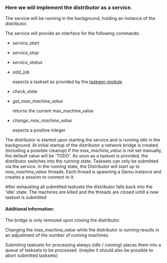 ### Here we will implement the distributor as a service.
The service will be running in the background, holding an instance of the distributor.

The service will provide an interface for the following commands:

* _service\_start_
* _service\_stop_
* _service\_status_
* _add\_job_

  expects a taskset as provided by the [taskgen module]()

* _check\_state_
* _get\_max\_machine\_value_

  returns the current max\_machine\_value

* _change\_max\_machine\_value_

  expects a positive integer

The distributor is started upon starting the service and is running _idle_ in the background. 
At initial startup of the distributor a network bridge is created.(including a possible cleanup)
If the _max\_machine\_value_ is not set manually, the default value will be 'TODO'.
As soon as a taskset is provided, the distributor switches into the _running_ state.
Tasksets can only be submitted via the service.
In the _running_ state, the Distributor will start up to _max\_machine\_value_ threads.
Each thread is spawning a Qemu instance and creates a session to connect to it.

After exhausting all submitted tasksets the distributor falls back into the 'idle' state.
The machines are killed and the threads are closed untill a new taskset is submitted

#### Additional information:

 The bridge is only removed upon closing the distributor.

 Changing the _max\_machine\_value_ while the distributor is _running_ results in an adjustment of the number of running machines.

 Submiting tasksets for processing always (_idle_ / _running_) places them into a queue of tasksets to be processed.
(maybe it should also be possible to abort submitted tasksets)


